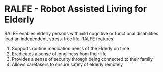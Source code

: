 # RALFE - Robot Assisted Living for Elderly

RALFE enables elderly persons with mild cognitive or functional disabilities lead an independent, stress-free life.
RALFE features
1. Supports routine medication needs of the Elderly on time
2. Eradicates a sense of loneliness from their life
3. Provides a sense of security through being connected to their family
4. Allows caretakers to ensure safety of elderly remotely
